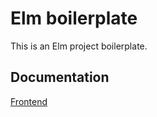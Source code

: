 Elm boilerplate
===============

This is an Elm project boilerplate.

Documentation
-------------

[Frontend](https://github.com/elaye/elm-boilerplate/frontend)
